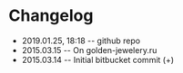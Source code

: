 # Changelog

- 2019.01.25, 18:18 -- github repo
- 2015.03.15 -- On golden-jewelery.ru
- 2015.03.14 -- Initial bitbucket commit (+)


